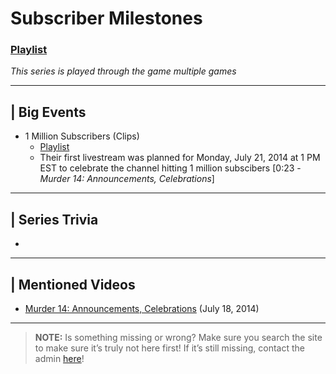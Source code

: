 # Subscriber Milestones
### [Playlist]()
*This series is played through the game multiple games*

----

## | Big Events
- 1 Million Subscribers \(Clips)
  - [Playlist]()
  - Their first livestream was planned for Monday, July 21, 2014 at 1 PM EST to celebrate the channel hitting 1 million subscibers \[0:23 - *Murder 14: Announcements, Celebrations*]

----

## | Series Trivia
- 

----
 
## | Mentioned Videos
- [Murder 14: Announcements, Celebrations](https://youtu.be/Tmn4m60nE5g) \(July 18, 2014)
 
----
 
> **NOTE:** Is something missing or wrong? Make sure you search the site to make sure it’s truly not here first! If it’s still missing, contact the admin [here](../chapter_2.md)!